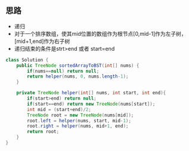 ## 思路
- 递归
- 对于一个排序数组，使其mid位置的数组作为根节点[0,mid-1]作为左子树，[mid+1,end]作为右子树
- 递归结束的条件是strt>end 或者 start=end

```java
class Solution {
    public TreeNode sortedArrayToBST(int[] nums) {
        if(nums==null) return null;
        return helper(nums, 0, nums.length-1);
    }

    private TreeNode helper(int[] nums, int start, int end){
        if(start>end) return null;
        if(start==end) return new TreeNode(nums[start]);
        int mid = (start+end)/2;
        TreeNode root = new TreeNode(nums[mid]);
        root.left = helper(nums, start, mid-1);
        root.right = helper(nums, mid+1, end);
        return root;
    }
}
```